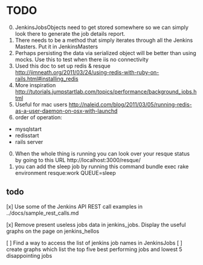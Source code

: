 # TODO

0. JenkinsJobsObjects need to get stored somewhere so we can simply look there to generate the job details report.
0. There needs to be a method that simply iterates through all the Jenkins Masters. Put it in JenkinsMasters
0. Perhaps persisting the data via serialized object will be better than using mocks. Use this to test when there iis no connectivity
0. Used this doc to set up redis & resque
http://jimneath.org/2011/03/24/using-redis-with-ruby-on-rails.html#installing_redis
0. More inspiration
http://tutorials.jumpstartlab.com/topics/performance/background_jobs.html
0. Useful for mac users
http://naleid.com/blog/2011/03/05/running-redis-as-a-user-daemon-on-osx-with-launchd
0. order of operation:

* mysqlstart
* redisstart
* rails server

0. When the whole thing is running you can look over your resque status by going to this URL
http://localhost:3000/resque/
0. you can add the sleep job by running this command
bundle exec rake environment resque:work QUEUE=sleep

## todo

[x] Use some of the Jenkins API REST call examples in ../docs/sample_rest_calls.md

[x] Remove present useless jobs data in jenkins_jobs. Display the useful graphs on the 
page on jenkins_hellos

[ ] Find a way to access the list of jenkins job names in JenkinsJobs
[ ] create graphs which list the top five best performing jobs and lowest 5 disappointing jobs
